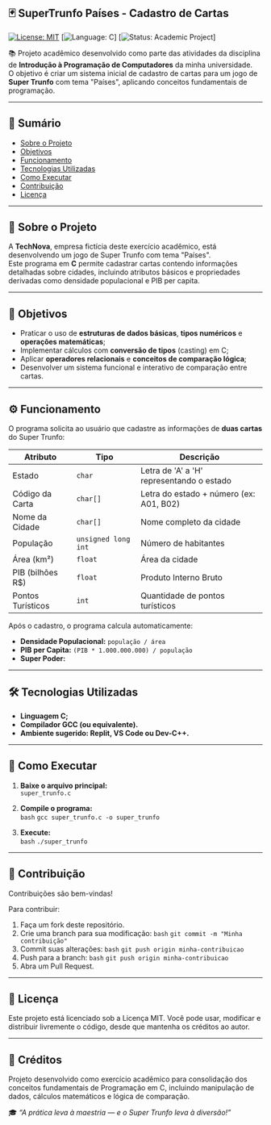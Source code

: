 ## 🃏 SuperTrunfo Países - Cadastro de Cartas

[![License: MIT](https://img.shields.io/badge/License-MIT-green.svg)](https://opensource.org/licenses/MIT)
[![Language: C](https://img.shields.io/badge/Linguagem-C-blue.svg)]
[![Status: Academic Project](https://img.shields.io/badge/Status-Academic%20Project-orange.svg)]

📚 Projeto acadêmico desenvolvido como parte das atividades da disciplina de **Introdução à Programação de Computadores** da minha universidade.  
O objetivo é criar um sistema inicial de cadastro de cartas para um jogo de **Super Trunfo** com tema "Países", aplicando conceitos fundamentais de programação.

---

## 📖 Sumário
- [Sobre o Projeto](#-sobre-o-projeto)  
- [Objetivos](#-objetivos)  
- [Funcionamento](#-funcionamento)  
- [Tecnologias Utilizadas](#-tecnologias-utilizadas)  
- [Como Executar](#-como-executar)  
- [Contribuição](#-contribuição)  
- [Licença](#-licença)  

---

## 📌 Sobre o Projeto

A **TechNova**, empresa fictícia deste exercício acadêmico, está desenvolvendo um jogo de Super Trunfo com tema "Países".  
Este programa em **C** permite cadastrar cartas contendo informações detalhadas sobre cidades, incluindo atributos básicos e propriedades derivadas como densidade populacional e PIB per capita.

---

## 🎯 Objetivos  

- Praticar o uso de **estruturas de dados básicas**, **tipos numéricos** e **operações matemáticas**;  
- Implementar cálculos com **conversão de tipos** (casting) em C;  
- Aplicar **operadores relacionais** e **conceitos de comparação lógica**;  
- Desenvolver um sistema funcional e interativo de comparação entre cartas.  

---

## ⚙️ Funcionamento  

O programa solicita ao usuário que cadastre as informações de **duas cartas** do Super Trunfo:  

| Atributo | Tipo | Descrição |
|-----------|------|-----------|
| Estado | `char` | Letra de 'A' a 'H' representando o estado |
| Código da Carta | `char[]` | Letra do estado + número (ex: A01, B02) |
| Nome da Cidade | `char[]` | Nome completo da cidade |
| População | `unsigned long int` | Número de habitantes |
| Área (km²) | `float` | Área da cidade |
| PIB (bilhões R$) | `float` | Produto Interno Bruto |
| Pontos Turísticos | `int` | Quantidade de pontos turísticos |

Após o cadastro, o programa calcula automaticamente:

- **Densidade Populacional:** `população / área`  
- **PIB per Capita:** `(PIB * 1.000.000.000) / população`  
- **Super Poder:**  

---

## 🛠 Tecnologias Utilizadas

- **Linguagem C;**  
- **Compilador GCC (ou equivalente).**
- **Ambiente sugerido: Replit, VS Code ou Dev-C++.**  

---

## 🚀 Como Executar  

1. **Baixe o arquivo principal:**  
   `super_trunfo.c`

2. **Compile o programa:**  
   ```bash```
   ```gcc super_trunfo.c -o super_trunfo```
3. **Execute:**                                       
 ```bash```
 ```./super_trunfo```

---

## 🤝 Contribuição

Contribuições são bem-vindas!

Para contribuir:

1. Faça um fork deste repositório.
2. Crie uma branch para sua modificação:
  ```bash```
  ```git commit -m "Minha contribuição"```
3. Commit suas alterações:
   ```bash```
   ```git push origin minha-contribuicao```
5. Push para a branch:
   ```bash```
   ```git push origin minha-contribuicao```
6. Abra um Pull Request.
  
---

## 📜 Licença
Este projeto está licenciado sob a Licença MIT.
Você pode usar, modificar e distribuir livremente o código, desde que mantenha os créditos ao autor.

---

## 🧩 Créditos

Projeto desenvolvido como exercício acadêmico para consolidação dos conceitos fundamentais de Programação em C,
incluindo manipulação de dados, cálculos matemáticos e lógica de comparação.

🎓 _“A prática leva à maestria — e o Super Trunfo leva à diversão!”_
